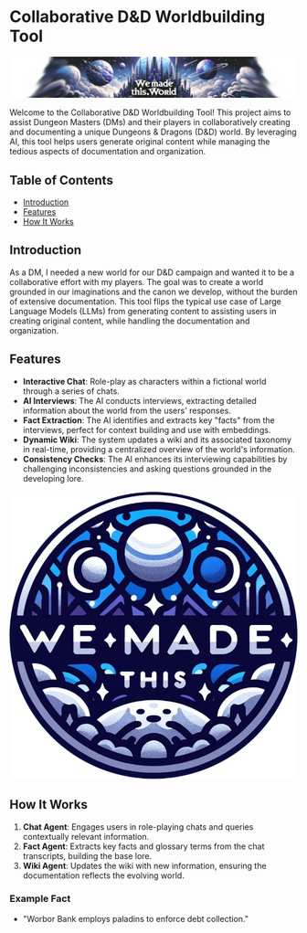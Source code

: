 # Collaborative D&D Worldbuilding Tool

![Banner](static/images/banner.png)

Welcome to the Collaborative D&D Worldbuilding Tool! This project aims to assist Dungeon Masters (DMs) and their players in collaboratively creating and documenting a unique Dungeons & Dragons (D&D) world. By leveraging AI, this tool helps users generate original content while managing the tedious aspects of documentation and organization.

## Table of Contents

- [Introduction](#introduction)
- [Features](#features)
- [How It Works](#how-it-works)

## Introduction

As a DM, I needed a new world for our D&D campaign and wanted it to be a collaborative effort with my players. The goal was to create a world grounded in our imaginations and the canon we develop, without the burden of extensive documentation. This tool flips the typical use case of Large Language Models (LLMs) from generating content to assisting users in creating original content, while handling the documentation and organization.

## Features

- **Interactive Chat**: Role-play as characters within a fictional world through a series of chats.
- **AI Interviews**: The AI conducts interviews, extracting detailed information about the world from the users' responses.
- **Fact Extraction**: The AI identifies and extracts key "facts" from the interviews, perfect for context building and use with embeddings.
- **Dynamic Wiki**: The system updates a wiki and its associated taxonomy in real-time, providing a centralized overview of the world's information.
- **Consistency Checks**: The AI enhances its interviewing capabilities by challenging inconsistencies and asking questions grounded in the developing lore.

![Icon](static/images/favicon.webp)

## How It Works

1. **Chat Agent**: Engages users in role-playing chats and queries contextually relevant information.
2. **Fact Agent**: Extracts key facts and glossary terms from the chat transcripts, building the base lore.
3. **Wiki Agent**: Updates the wiki with new information, ensuring the documentation reflects the evolving world.

### Example Fact
- "Worbor Bank employs paladins to enforce debt collection."